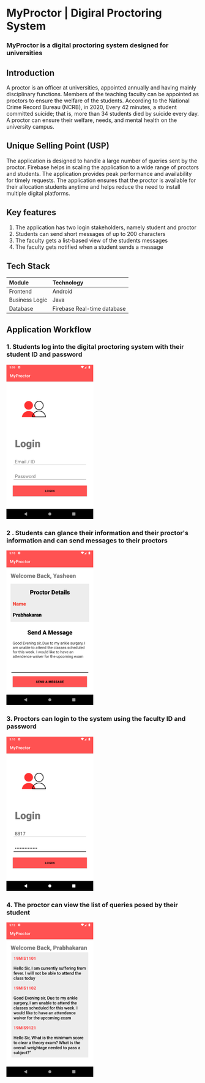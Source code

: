 # MyProctor | Digiral Proctoring System

### MyProctor is a digital proctoring system designed for universities

## Introduction

A proctor is an officer at universities, appointed annually and having mainly disciplinary functions. Members of the teaching faculty can be appointed as proctors to ensure the welfare of the students. According to the National Crime Record Bureau (NCRB), in 2020,
Every 42 minutes, a student committed suicide; that is, more than 34 students died by suicide every day. A proctor can ensure their welfare, needs, and mental health on the university campus.

## Unique Selling Point (USP)

The application is designed to handle a large number of queries sent by the proctor. Firebase helps in scaling the application to a wide range of proctors and students. The application provides peak performance and availability for timely requests. The application ensures that the proctor is available for their allocation students anytime and helps reduce the need to install multiple digital platforms.

## Key features

1. The application has two login stakeholders, namely student and proctor
2. Students can send short messages of up to 200 characters
3. The faculty gets a list-based view of the students messages
4. The faculty gets notified when a student sends a message

## Tech Stack

| Module         | Technology                  |
| :------------- | :-------------------------- |
| Frontend       | Android                     |
| Business Logic | Java                        |
| Database       | Firebase Real-time database |

## Application Workflow

### 1. Students log into the digital proctoring system with their student ID and password

<img src="./Media/1.png" alt="drawing" width="45%"/>

### 2 . Students can glance their information and their proctor's information and can send messages to their proctors

<img src="./Media/2.png" alt="drawing" width="45%"/>

### 3. Proctors can login to the system using the faculty ID and password

<img src="./Media/3.png" alt="drawing" width="45%"/>

### 4. The proctor can view the list of queries posed by their student

<img src="./Media/4.png" alt="drawing" width="45%"/>
